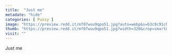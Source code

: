 ```yaml
---
title:  "Just me"
metadate: "hide"
categories: [ Pussy ]
image: "https://preview.redd.it/mf07wuu9qpo51.jpg?auto=webp&s=b3c9c91cbbe22e89c52f2b7a3d14bffadb19b9b1"
thumb: "https://preview.redd.it/mf07wuu9qpo51.jpg?width=320&crop=smart&auto=webp&s=c657044204e83a048a3571d57311cb7db5f6de25"
visit: ""
---
```

Just me

